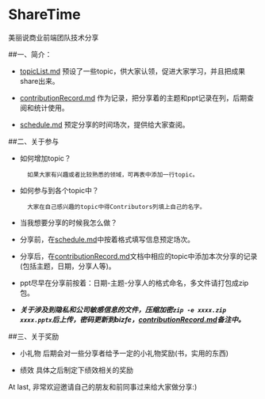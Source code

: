 # ShareTime
美丽说商业前端团队技术分享


##一、简介：
* [topicList.md][schedule-link]
预设了一些topic，供大家认领，促进大家学习，并且把成果share出来。

* [contributionRecord.md][contributionRecord-link]
作为记录，把分享着的主题和ppt记录在列，后期查阅和统计使用。

* [schedule.md][schedule-link]
预定分享的时间场次，提供给大家查阅。


##二、关于参与

* 如何增加topic？
       
        如果大家有兴趣或者比较熟悉的领域，可再表中添加一行topic。

* 如何参与到各个topic中？
        
        大家在自己感兴趣的topic中得Contributors列填上自己的名字。    

* 当我想要分享的时候我怎么做？
 * 分享前，在[schedule.md][schedule-link]中按着格式填写信息预定场次。

 * 分享后，在[contributionRecord.md][contributionRecord-link]文档中相应的topic中添加本次分享的记录(包括主题，日期，分享人等)。
        
 * ppt尽早在分享前按着：日期-主题-分享人的格式命名，多文件请打包成zip包。

 * ***关于涉及到隐私和公司敏感信息的文件，压缩加密`zip -e xxxx.zip xxxx.pptx`后上传，密码更新到bizfe，[contributionRecord.md](http://bizfe.meilishuo.com/agg?name=sharetime&doc=sharetime/gtd)备注中。***

    
##三、关于奖励
 * 小礼物
    后期会对一些分享者给予一定的小礼物奖励(书，实用的东西)

 * 绩效
    具体之后制定下绩效相关的奖励

At last, 非常欢迎邀请自己的朋友和前同事过来给大家做分享:)

[schedule-link]: https://github.com/bizfe/ShareTime/blob/master/schedule.md
[topicList-link]: https://github.com/bizfe/ShareTime/blob/master/topicList.md
[contributionRecord-link]: https://github.com/bizfe/ShareTime/blob/master/contributionRecord.md
